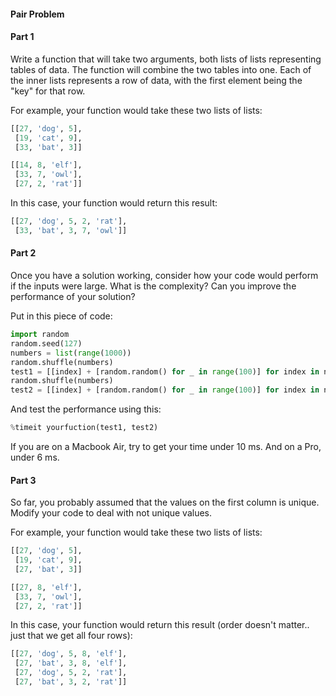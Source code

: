 #### Pair Problem

#### Part 1

Write a function that will take two arguments, both lists of lists representing tables of data. The function will combine the two tables into one. Each of the inner lists represents a row of data, with the first element being the "key" for that row.

For example, your function would take these two lists of lists:

```python
[[27, 'dog', 5],
 [19, 'cat', 9],
 [33, 'bat', 3]]

[[14, 8, 'elf'],
 [33, 7, 'owl'],
 [27, 2, 'rat']]
```

In this case, your function would return this result:

```python
[[27, 'dog', 5, 2, 'rat'],
 [33, 'bat', 3, 7, 'owl']]
```

#### Part 2

Once you have a solution working, consider how your code would perform if the inputs were large. What is the complexity? Can you improve the performance of your solution?

Put in this piece of code:

```python
import random
random.seed(127)
numbers = list(range(1000))
random.shuffle(numbers)
test1 = [[index] + [random.random() for _ in range(100)] for index in numbers]
random.shuffle(numbers)
test2 = [[index] + [random.random() for _ in range(100)] for index in numbers]
```

And test the performance using this:

```python
%timeit yourfuction(test1, test2)
```

If you are on a Macbook Air, try to get your time under 10 ms. And on a Pro, under 6 ms.

#### Part 3

So far, you probably assumed that the values on the first column is unique. Modify your code to deal with not unique values.

For example, your function would take these two lists of lists:

```python
[[27, 'dog', 5],
 [19, 'cat', 9],
 [27, 'bat', 3]]

[[27, 8, 'elf'],
 [33, 7, 'owl'],
 [27, 2, 'rat']]
```

In this case, your function would return this result (order doesn't matter.. just that we get all four rows):

```python
[[27, 'dog', 5, 8, 'elf'],
 [27, 'bat', 3, 8, 'elf'],
 [27, 'dog', 5, 2, 'rat'],
 [27, 'bat', 3, 2, 'rat']]
```
